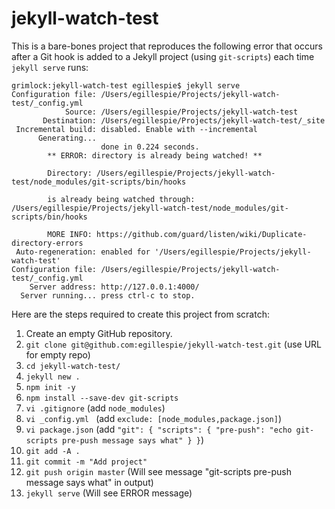 # jekyll-watch-test

This is a bare-bones project that reproduces the following error that occurs after a Git hook is added to a Jekyll project (using `git-scripts`) each time `jekyll serve` runs:

```
grimlock:jekyll-watch-test egillespie$ jekyll serve
Configuration file: /Users/egillespie/Projects/jekyll-watch-test/_config.yml
            Source: /Users/egillespie/Projects/jekyll-watch-test
       Destination: /Users/egillespie/Projects/jekyll-watch-test/_site
 Incremental build: disabled. Enable with --incremental
      Generating... 
                    done in 0.224 seconds.
        ** ERROR: directory is already being watched! **

        Directory: /Users/egillespie/Projects/jekyll-watch-test/node_modules/git-scripts/bin/hooks

        is already being watched through: /Users/egillespie/Projects/jekyll-watch-test/node_modules/git-scripts/bin/hooks

        MORE INFO: https://github.com/guard/listen/wiki/Duplicate-directory-errors
 Auto-regeneration: enabled for '/Users/egillespie/Projects/jekyll-watch-test'
Configuration file: /Users/egillespie/Projects/jekyll-watch-test/_config.yml
    Server address: http://127.0.0.1:4000/
  Server running... press ctrl-c to stop.
```

Here are the steps required to create this project from scratch:

1. Create an empty GitHub repository.
2. `git clone git@github.com:egillespie/jekyll-watch-test.git` (use URL for empty repo)
3. `cd jekyll-watch-test/`
4. `jekyll new .`
5. `npm init -y`
6. `npm install --save-dev git-scripts`
7. `vi .gitignore` (add `node_modules`) 
8. `vi _config.yml ` (add `exclude: [node_modules,package.json]`)
9. `vi package.json` (add `"git": { "scripts": { "pre-push": "echo git-scripts pre-push message says what" } }`)
10. `git add -A .`
11. `git commit -m "Add project"`
12. `git push origin master` (Will see message "git-scripts pre-push message says what" in output)
13. `jekyll serve` (Will see ERROR message)
